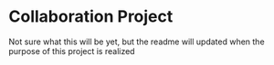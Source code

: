 # Collaboration Project

Not sure what this will be yet, but the readme will updated when the purpose of this project is realized
